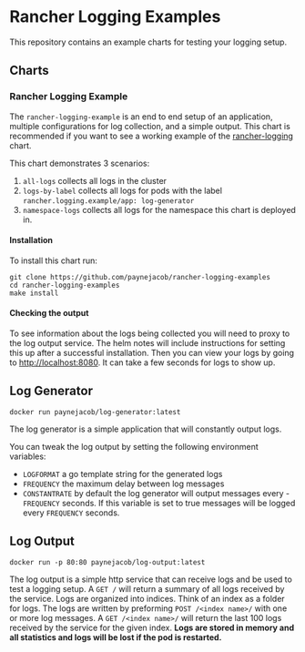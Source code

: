 # Rancher Logging Examples

This repository contains an example charts for testing your logging setup.

## Charts

### Rancher Logging Example
The `rancher-logging-example` is an end to end setup of an application, multiple configurations for log collection, and a simple output.  This chart is recommended if you want to see a working example of the [rancher-logging](https://rancher.com/docs/rancher/v2.x/en/logging/v2.5/) chart.  

This chart demonstrates 3 scenarios:

1. `all-logs` collects all logs in the cluster
2. `logs-by-label` collects all logs for pods with the label `rancher.logging.example/app: log-generator`
3. `namespace-logs` collects all logs for the namespace this chart is deployed in.

#### Installation
To install this chart run:

```shell
git clone https://github.com/paynejacob/rancher-logging-examples
cd rancher-logging-examples
make install
```


#### Checking the output
 
To see information about the logs being collected you will need to proxy to the log output service.  The helm notes will include instructions for setting this up after a successful installation. Then you can view your logs by going to [http://localhost:8080](http://localhost:8080).  It can take a few seconds for logs to show up.

## Log Generator

`docker run paynejacob/log-generator:latest`

The log generator is a simple application that will constantly output logs.  

You can tweak the log output by setting the following environment variables:

- `LOGFORMAT` a go template string for the generated logs
- `FREQUENCY` the maximum delay between log messages
- `CONSTANTRATE` by default the log generator will output messages every - `FREQUENCY` seconds.  If this variable is set to true messages will be logged every `FREQUENCY` seconds.

## Log Output

`docker run -p 80:80 paynejacob/log-output:latest`

The log output is a simple http service that can receive logs and be used to test a logging setup. A `GET /` will return a summary of all logs received by the service. Logs are organized into indices.  Think of an index as a folder for logs. The logs are written by preforming `POST /<index name>/` with one or more log messages.  A `GET /<index name>/` will return the last 100 logs received by the service for the given index. **Logs are stored in memory and all statistics and logs will be lost if the pod is restarted.**
